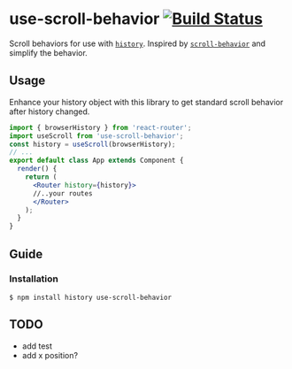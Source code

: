 # use-scroll-behavior [![Build Status](https://travis-ci.org/blackbing/use-scroll-behavior.svg?branch=master)](https://travis-ci.org/blackbing/use-scroll-behavior)

Scroll behaviors for use with [`history`](https://github.com/reactjs/history). Inspired by [`scroll-behavior`](https://github.com/taion/scroll-behavior) and simplify the behavior.

## Usage

Enhance your history object with this library to get standard scroll behavior after history changed.

```jsx
import { browserHistory } from 'react-router';
import useScroll from 'use-scroll-behavior';
const history = useScroll(browserHistory);
// ...
export default class App extends Component {
  render() {
    return (
      <Router history={history}>
      //..your routes
      </Router>
    );
  }
}
```

## Guide

### Installation

```
$ npm install history use-scroll-behavior
```

## TODO
* add test
* add x position?

